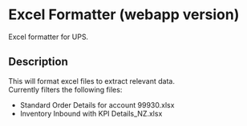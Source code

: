 # Excel Formatter (webapp version)

Excel formatter for UPS.

## Description
This will format excel files to extract relevant data.<br> 
Currently filters the following files:<br>
- Standard Order Details for account 99930.xlsx
- Inventory Inbound with KPI Details_NZ.xlsx